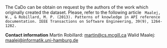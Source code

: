 The CaDo can be obtain on request by the authors of the work which originally created the dataset.
Please, refer to the following article
``` Maalej, W., & Robillard, M. P. (2013). Patterns of knowledge in API reference documentation. IEEE Transactions on Software Engineering, 39(9), 1264-1282.```

**Contact information**
Martin Robillard: martin@cs.mcgill.ca
Walid Maalej: maalej@informatik.uni-hamburg.de

